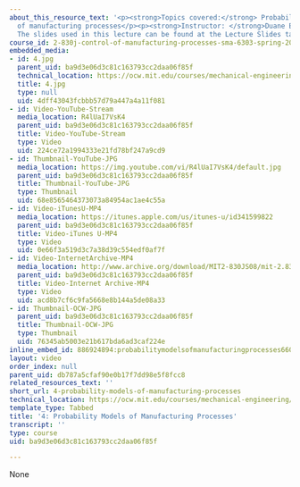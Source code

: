 ```yaml
---
about_this_resource_text: '<p><strong>Topics covered:</strong> Probability models
  of manufacturing processes</p><p><strong>Instructor: </strong>Duane Boning</p><p><strong>Note:</strong>
  The slides used in this lecture can be found at the Lecture Slides tab</p>'
course_id: 2-830j-control-of-manufacturing-processes-sma-6303-spring-2008
embedded_media:
- id: 4.jpg
  parent_uid: ba9d3e06d3c81c163793cc2daa06f85f
  technical_location: https://ocw.mit.edu/courses/mechanical-engineering/2-830j-control-of-manufacturing-processes-sma-6303-spring-2008/lecture-videos/4-probability-models-of-manufacturing-processes/4.jpg
  title: 4.jpg
  type: null
  uid: 4dff43043fcbbb57d79a447a4a11f081
- id: Video-YouTube-Stream
  media_location: R4lUaI7VsK4
  parent_uid: ba9d3e06d3c81c163793cc2daa06f85f
  title: Video-YouTube-Stream
  type: Video
  uid: 224ce72a1994333e21fd78bf247a9cd9
- id: Thumbnail-YouTube-JPG
  media_location: https://img.youtube.com/vi/R4lUaI7VsK4/default.jpg
  parent_uid: ba9d3e06d3c81c163793cc2daa06f85f
  title: Thumbnail-YouTube-JPG
  type: Thumbnail
  uid: 68e8565464373073a84954ac1ae4c55a
- id: Video-iTunesU-MP4
  media_location: https://itunes.apple.com/us/itunes-u/id341599822
  parent_uid: ba9d3e06d3c81c163793cc2daa06f85f
  title: Video-iTunes U-MP4
  type: Video
  uid: 0e66f3a519d3c7a38d39c554edf0af7f
- id: Video-InternetArchive-MP4
  media_location: http://www.archive.org/download/MIT2-830JS08/mit-2.830-s08-lec04_300k.mp4
  parent_uid: ba9d3e06d3c81c163793cc2daa06f85f
  title: Video-Internet Archive-MP4
  type: Video
  uid: acd8b7cf6c9fa5668e8b144a5de08a33
- id: Thumbnail-OCW-JPG
  parent_uid: ba9d3e06d3c81c163793cc2daa06f85f
  title: Thumbnail-OCW-JPG
  type: Thumbnail
  uid: 76345ab5003e21b617bda6ad3caf224e
inline_embed_id: 886924894:probabilitymodelsofmanufacturingprocesses66086607
layout: video
order_index: null
parent_uid: db787a5cfaf90e0b17f7dd98e5f8fcc8
related_resources_text: ''
short_url: 4-probability-models-of-manufacturing-processes
technical_location: https://ocw.mit.edu/courses/mechanical-engineering/2-830j-control-of-manufacturing-processes-sma-6303-spring-2008/lecture-videos/4-probability-models-of-manufacturing-processes
template_type: Tabbed
title: '4: Probability Models of Manufacturing Processes'
transcript: ''
type: course
uid: ba9d3e06d3c81c163793cc2daa06f85f

---
```

None